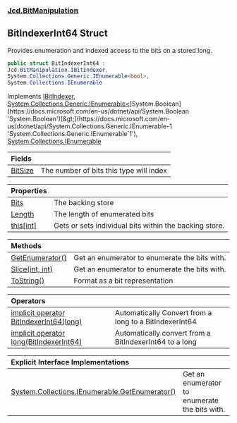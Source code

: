 ### [Jcd.BitManipulation](Jcd.BitManipulation.md 'Jcd.BitManipulation')

## BitIndexerInt64 Struct

Provides enumeration and indexed access to the bits on a stored long.

```csharp
public struct BitIndexerInt64 :
Jcd.BitManipulation.IBitIndexer,
System.Collections.Generic.IEnumerable<bool>,
System.Collections.IEnumerable
```

Implements [IBitIndexer](Jcd.BitManipulation.IBitIndexer.md 'Jcd.BitManipulation.IBitIndexer'), [System.Collections.Generic.IEnumerable&lt;](https://docs.microsoft.com/en-us/dotnet/api/System.Collections.Generic.IEnumerable-1 'System.Collections.Generic.IEnumerable`1')[System.Boolean](https://docs.microsoft.com/en-us/dotnet/api/System.Boolean 'System.Boolean')[&gt;](https://docs.microsoft.com/en-us/dotnet/api/System.Collections.Generic.IEnumerable-1 'System.Collections.Generic.IEnumerable`1'), [System.Collections.IEnumerable](https://docs.microsoft.com/en-us/dotnet/api/System.Collections.IEnumerable 'System.Collections.IEnumerable')

| Fields | |
| :--- | :--- |
| [BitSize](Jcd.BitManipulation.BitIndexerInt64.BitSize.md 'Jcd.BitManipulation.BitIndexerInt64.BitSize') | The number of bits this type will index |

| Properties | |
| :--- | :--- |
| [Bits](Jcd.BitManipulation.BitIndexerInt64.Bits.md 'Jcd.BitManipulation.BitIndexerInt64.Bits') | The backing store |
| [Length](Jcd.BitManipulation.BitIndexerInt64.Length.md 'Jcd.BitManipulation.BitIndexerInt64.Length') | The length of enumerated bits |
| [this[int]](Jcd.BitManipulation.BitIndexerInt64.this[int].md 'Jcd.BitManipulation.BitIndexerInt64.this[int]') | Gets or sets individual bits within the backing store. |

| Methods | |
| :--- | :--- |
| [GetEnumerator()](Jcd.BitManipulation.BitIndexerInt64.GetEnumerator().md 'Jcd.BitManipulation.BitIndexerInt64.GetEnumerator()') | Get an enumerator to enumerate the bits with. |
| [Slice(int, int)](Jcd.BitManipulation.BitIndexerInt64.Slice(int,int).md 'Jcd.BitManipulation.BitIndexerInt64.Slice(int, int)') | Get an enumerator to enumerate the bits with. |
| [ToString()](Jcd.BitManipulation.BitIndexerInt64.ToString().md 'Jcd.BitManipulation.BitIndexerInt64.ToString()') | Format as a bit representation |

| Operators | |
| :--- | :--- |
| [implicit operator BitIndexerInt64(long)](Jcd.BitManipulation.BitIndexerInt64.op_ImplicitJcd.BitManipulation.BitIndexerInt64(long).md 'Jcd.BitManipulation.BitIndexerInt64.op_Implicit Jcd.BitManipulation.BitIndexerInt64(long)') | Automatically Convert from a long to a BitIndexerInt64 |
| [implicit operator long(BitIndexerInt64)](Jcd.BitManipulation.BitIndexerInt64.op_Implicitlong(Jcd.BitManipulation.BitIndexerInt64).md 'Jcd.BitManipulation.BitIndexerInt64.op_Implicit long(Jcd.BitManipulation.BitIndexerInt64)') | Automatically convert from a BitIndexerInt64 to a long |

| Explicit Interface Implementations | |
| :--- | :--- |
| [System.Collections.IEnumerable.GetEnumerator()](Jcd.BitManipulation.BitIndexerInt64.System.Collections.IEnumerable.GetEnumerator().md 'Jcd.BitManipulation.BitIndexerInt64.System.Collections.IEnumerable.GetEnumerator()') | Get an enumerator to enumerate the bits with. |
